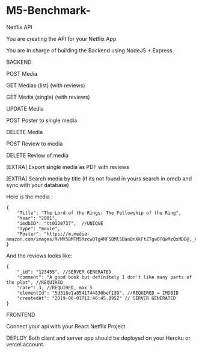 # M5-Benchmark-
Netflix API
 

You are creating the API for your Netflix App

You are in charge of building the Backend using NodeJS + Express.

 

BACKEND
 

POST Media

GET Medias (list) (with reviews)

GET Media (single) (with reviews)

UPDATE Media

POST Poster to single media

DELETE Media

POST Review to media

DELETE Review of media

 

[EXTRA] Export single media as PDF with reviews

 

[EXTRA] Search media by title (if its not found in yours search in omdb and sync with your database)

 

 

Here is the media :

    {
        "Title": "The Lord of the Rings: The Fellowship of the Ring",
        "Year": "2001",
        "imdbID": "tt0120737",  //UNIQUE
        "Type": "movie",
        "Poster": "https://m.media-amazon.com/images/M/MV5BMTM5MzcwOTg4MF5BMl5BanBnXkFtZTgwOTQwMzQxMDE@._V1_SX300.jpg"
    }
 

And the reviews looks like:

 

    {
        "_id": "123455", //SERVER GENERATED
        "comment": "A good book but definitely I don't like many parts of the plot", //REQUIRED
        "rate": 3, //REQUIRED, max 5
        "elementId": "5d318e1a8541744830bef139", //REQUIRED = IMDBID
        "createdAt": "2019-08-01T12:46:45.895Z" // SERVER GENERATED
    }
 

 

FRONTEND
 

Connect your api with your React Netflix Project

 

 
DEPLOY
Both client and server app should be deployed on your Heroku or vercel account.